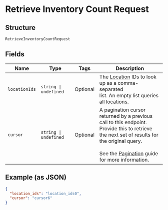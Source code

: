 
# Retrieve Inventory Count Request

## Structure

`RetrieveInventoryCountRequest`

## Fields

| Name | Type | Tags | Description |
|  --- | --- | --- | --- |
| `locationIds` | `string \| undefined` | Optional | The [Location](entity:Location) IDs to look up as a comma-separated<br>list. An empty list queries all locations. |
| `cursor` | `string \| undefined` | Optional | A pagination cursor returned by a previous call to this endpoint.<br>Provide this to retrieve the next set of results for the original query.<br><br>See the [Pagination](https://developer.squareup.com/docs/working-with-apis/pagination) guide for more information. |

## Example (as JSON)

```json
{
  "location_ids": "location_ids0",
  "cursor": "cursor6"
}
```

